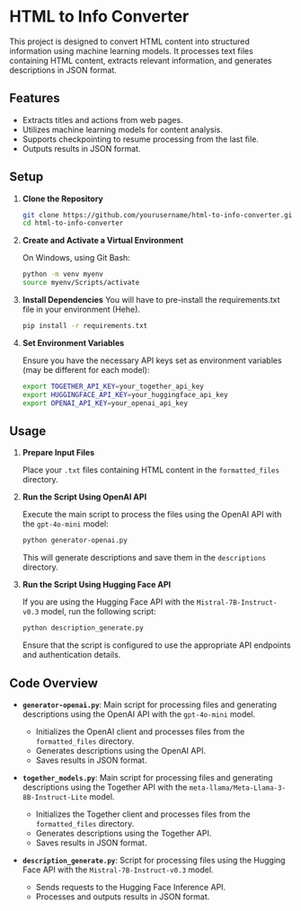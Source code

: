 # HTML to Info Converter

This project is designed to convert HTML content into structured information using machine learning models. It processes text files containing HTML content, extracts relevant information, and generates descriptions in JSON format.

## Features

- Extracts titles and actions from web pages.
- Utilizes machine learning models for content analysis.
- Supports checkpointing to resume processing from the last file.
- Outputs results in JSON format.

## Setup

1. **Clone the Repository**

   ```bash
   git clone https://github.com/yourusername/html-to-info-converter.git
   cd html-to-info-converter
   ```

2. **Create and Activate a Virtual Environment**

   On Windows, using Git Bash:

   ```bash
   python -m venv myenv
   source myenv/Scripts/activate
   ```

3. **Install Dependencies**
   You will have to pre-install the requirements.txt file in your environment (Hehe).

   ```bash
   pip install -r requirements.txt
   ```

4. **Set Environment Variables**

   Ensure you have the necessary API keys set as environment variables (may be different for each model):

   ```bash
   export TOGETHER_API_KEY=your_together_api_key
   export HUGGINGFACE_API_KEY=your_huggingface_api_key
   export OPENAI_API_KEY=your_openai_api_key
   ```

## Usage

1. **Prepare Input Files**

   Place your `.txt` files containing HTML content in the `formatted_files` directory.

2. **Run the Script Using OpenAI API**

   Execute the main script to process the files using the OpenAI API with the `gpt-4o-mini` model:

   ```bash
   python generator-openai.py
   ```

   This will generate descriptions and save them in the `descriptions` directory.

3. **Run the Script Using Hugging Face API**

   If you are using the Hugging Face API with the `Mistral-7B-Instruct-v0.3` model, run the following script:

   ```bash
   python description_generate.py
   ```

   Ensure that the script is configured to use the appropriate API endpoints and authentication details.

## Code Overview

- **`generator-openai.py`**: Main script for processing files and generating descriptions using the OpenAI API with the `gpt-4o-mini` model.
  - Initializes the OpenAI client and processes files from the `formatted_files` directory.
  - Generates descriptions using the OpenAI API.
  - Saves results in JSON format.
- **`together_models.py`**: Main script for processing files and generating descriptions using the Together API with the `meta-llama/Meta-Llama-3-8B-Instruct-Lite` model.

  - Initializes the Together client and processes files from the `formatted_files` directory.
  - Generates descriptions using the Together API.
  - Saves results in JSON format.

- **`description_generate.py`**: Script for processing files using the Hugging Face API with the `Mistral-7B-Instruct-v0.3` model.
  - Sends requests to the Hugging Face Inference API.
  - Processes and outputs results in JSON format.
